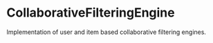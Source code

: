 # CollaborativeFilteringEngine
Implementation of user and item based collaborative filtering engines.
